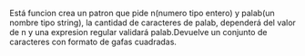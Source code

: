Está funcion crea un patron que pide n(numero tipo entero) y palab(un nombre tipo string),
la cantidad de caracteres de palab, dependerá del valor de n y una expresion regular validará
palab.Devuelve un conjunto de caracteres con formato de gafas cuadradas.